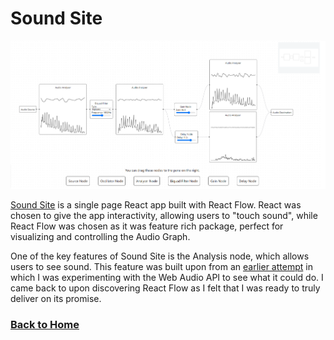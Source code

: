 # Sound Site

![SoundSite](/assets/images/soundsite/sound-site.png)

[Sound Site](https://github.com/Yi-Jiahe/sound-site-react) is a single page React app built with React Flow. React was chosen to give the app interactivity, allowing users to "touch sound", while React Flow was chosen as it was feature rich package, perfect for visualizing and controlling the Audio Graph.

One of the key features of Sound Site is the Analysis node, which allows users to see sound. This feature was built upon from an [earlier attempt](https://github.com/Yi-Jiahe/soundsite) in which I was experimenting with the Web Audio API to see what it could do. I came back to upon discovering React Flow as I felt that I was ready to truly deliver on its promise.

### [Back to Home](/)